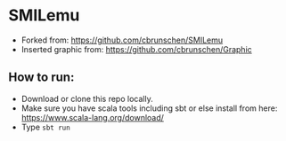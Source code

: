 # SMILemu

* Forked from: https://github.com/cbrunschen/SMILemu
* Inserted graphic from: https://github.com/cbrunschen/Graphic

## How to run:

* Download or clone this repo locally.
* Make sure you have scala tools including sbt or else install from here: https://www.scala-lang.org/download/ 
* Type `sbt run` 
